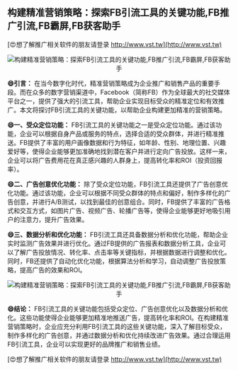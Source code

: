 ## **构建精准营销策略：探索FB引流工具的关键功能,FB推广引流,FB霸屏,FB获客助手**

[😍想了解推广相关软件的朋友请登录 http://www.vst.tw](http://www.vst.tw)

 <center><img src="https://vst.tw/MP4/tuiguang/png/4.png" alt="构建精准营销策略：探索FB引流工具的关键功能,FB推广引流,FB霸屏,FB获客助手"></center>

**😄引言：**
在当今数字化时代，精准营销策略成为企业推广和销售产品的重要手段。而在众多的数字营销渠道中，Facebook（简称FB）作为全球最大的社交媒体平台之一，提供了强大的引流工具，帮助企业实现目标受众的精准定位和有效推广。本文将探讨FB引流工具的关键功能，以帮助企业构建更加精准的营销策略。

**😄一、受众定位功能：**
FB引流工具的关键功能之一是受众定位功能。通过该功能，企业可以根据自身产品或服务的特点，选择合适的受众群体，并进行精准推送。FB提供了丰富的用户画像数据和行为特征，如年龄、性别、地理位置、兴趣爱好等，使得企业能够更加准确地找到潜在客户并进行定向广告投放。这样一来，企业可以将广告费用花在真正感兴趣的人群身上，提高转化率和ROI（投资回报率）。

**😄二、广告创意优化功能：**
除了受众定位功能，FB引流工具还提供了广告创意优化功能。通过该功能，企业可以根据不同受众群体的特点和偏好，制作多样化的广告创意，并进行A/B测试，以找到最佳的创意组合。同时，FB提供了丰富的广告格式和交互方式，如图片广告、视频广告、轮播广告等，使得企业能够更好地吸引用户的注意力，提升广告效果。

**😄三、数据分析和优化功能：**
FB引流工具还具备数据分析和优化功能，帮助企业实时监测广告效果并进行优化。通过FB提供的广告报表和数据分析工具，企业可以了解广告投放情况、转化率、点击率等关键指标，并根据数据进行调整和优化。同时，FB还提供了自动化优化功能，根据算法分析和学习，自动调整广告投放策略，提高广告的效果和ROI。

 <center><img src="https://vst.tw/MP4/tuiguang/png/2.png" alt="构建精准营销策略：探索FB引流工具的关键功能,FB推广引流,FB霸屏,FB获客助手"></center>

**😄结论：**
FB引流工具的关键功能包括受众定位、广告创意优化以及数据分析和优化。这些功能使得企业能够更加精准地推送广告，提高转化率和ROI。在构建精准营销策略时，企业应充分利用FB引流工具的这些关键功能，深入了解目标受众，制作多样化的广告创意，并通过数据分析和优化持续改进广告效果。通过合理运用FB引流工具，企业可以实现更好的品牌推广和销售业绩。

[😍想了解推广相关软件的朋友请登录 http://www.vst.tw](http://www.vst.tw)



